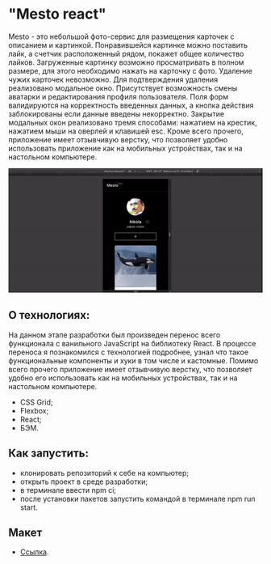 # "Mesto react"

Mesto - это небольшой фото-сервис для размещения карточек с описанием и картинкой. Понравившейся картинке можно поставить лайк, а счетчик расположенный рядом, покажет общее количество лайков. Загруженные картинку возможно просматривать в полном размере, для этого необходимо нажать на карточку с фото. Удаление чужих карточек невозможно. Для подтверждения удаления реализовано модальное окно. Присутствует возможность смены аватарки и редактирования профиля пользователя. Поля форм валидируются на корректность введенных данных, а кнопка действия заблокированы если данные введены некорректно. Закрытие модальных окон реализовано тремя способами: нажатием на крестик, нажатием мыши на оверлей и клавишей esc. Кроме всего прочего, приложение имеет отзывчивую верстку, что позволяет удобно использовать приложение как на мобильных устройствах, так и на настольном компьютере.

![](./src/images/result.gif)

## О технологиях:

На данном этапе разработки был произведен перенос всего функционала с ванильного JavaScript на библиотеку React. В процессе переноса я познакомился с технологией подробнее, узнал что такое функциональные компоненты и хуки в том числе и кастомные. Помимо всего прочего приложение имеет отзывчивую верстку, что позволяет удобно его использовать как на мобильных устройствах, так и на настольном компьютере. 

- CSS Grid;
- Flexbox;
- React;
- БЭМ.

## Как запустить:

- клонировать репозиторий к себе на компьютер;
- открыть проект в среде разработки;
- в терминале ввести npm ci;
- после установки пакетов запустить командой в терминале npm run start.

## Макет

-  [Ссылка](https://www.figma.com/file/2cn9N9jSkmxD84oJik7xL7/JavaScript.-Sprint-4?node-id=0%3A1).

